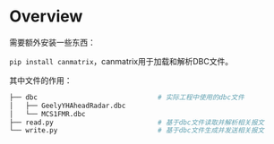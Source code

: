 # Overview

需要额外安装一些东西：

`pip install canmatrix`，canmatrix用于加载和解析DBC文件。

其中文件的作用：

```bash
├── dbc                              # 实际工程中使用的dbc文件
│   ├── GeelyYHAheadRadar.dbc
│   └── MCS1FMR.dbc
├── read.py                          # 基于dbc文件读取并解析相关报文
└── write.py                         # 基于dbc文件生成并发送相关报文
```
